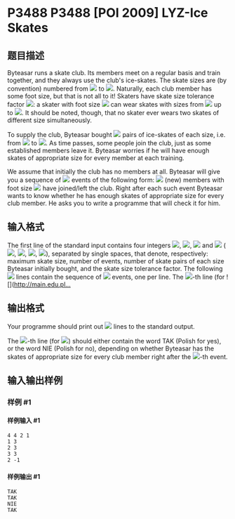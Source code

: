 # P3488 P3488 [POI 2009] LYZ-Ice Skates

## 题目描述

Byteasar runs a skate club. Its members meet on a regular basis and train    together, and they always use the club's ice-skates. The skate sizes are    (by convention) numbered from ![](http://main.edu.pl/images/OI16/lyz-en-tex.1.png) to ![](http://main.edu.pl/images/OI16/lyz-en-tex.2.png). Naturally, each club member has    some foot size, but that is not all to it! Skaters have skate size tolerance    factor ![](http://main.edu.pl/images/OI16/lyz-en-tex.3.png): a skater with foot size ![](http://main.edu.pl/images/OI16/lyz-en-tex.4.png) can wear skates with    sizes from ![](http://main.edu.pl/images/OI16/lyz-en-tex.5.png) up to ![](http://main.edu.pl/images/OI16/lyz-en-tex.6.png). It should be noted, though, that    no skater ever wears two skates of different size simultaneously.

To supply the club, Byteasar bought ![](http://main.edu.pl/images/OI16/lyz-en-tex.7.png) pairs of ice-skates of each size,    i.e. from ![](http://main.edu.pl/images/OI16/lyz-en-tex.8.png) to ![](http://main.edu.pl/images/OI16/lyz-en-tex.9.png). As time passes, some people join the club, just as    some established members leave it. Byteasar worries if he will have enough    skates of appropriate size for every member at each training.

We assume that initially the club has no members at all. Byteasar will give    you a sequence of ![](http://main.edu.pl/images/OI16/lyz-en-tex.10.png) events of the following form: ![](http://main.edu.pl/images/OI16/lyz-en-tex.11.png) (new) members with    foot size ![](http://main.edu.pl/images/OI16/lyz-en-tex.12.png) have joined/left the club. Right after each such event    Byteasar wants to know whether he has enough skates of appropriate size for    every club member. He asks you to write a programme that will check it for    him.


## 输入格式

The first line of the standard input contains four integers ![](http://main.edu.pl/images/OI16/lyz-en-tex.13.png), ![](http://main.edu.pl/images/OI16/lyz-en-tex.14.png),      ![](http://main.edu.pl/images/OI16/lyz-en-tex.15.png) and ![](http://main.edu.pl/images/OI16/lyz-en-tex.16.png) (![](http://main.edu.pl/images/OI16/lyz-en-tex.17.png), ![](http://main.edu.pl/images/OI16/lyz-en-tex.18.png),      ![](http://main.edu.pl/images/OI16/lyz-en-tex.19.png), ![](http://main.edu.pl/images/OI16/lyz-en-tex.20.png)), separated by single spaces, that      denote, respectively: maximum skate size, number of events, number of      skate pairs of each size Byteasar initially bought, and the skate size      tolerance factor. The following ![](http://main.edu.pl/images/OI16/lyz-en-tex.21.png) lines contain the sequence of ![](http://main.edu.pl/images/OI16/lyz-en-tex.22.png)      events, one per line. The ![](http://main.edu.pl/images/OI16/lyz-en-tex.23.png)-th line (for ![](http://main.edu.pl…


## 输出格式

Your programme should print out ![](http://main.edu.pl/images/OI16/lyz-en-tex.35.png) lines to the standard output.

The ![](http://main.edu.pl/images/OI16/lyz-en-tex.36.png)-th line (for ![](http://main.edu.pl/images/OI16/lyz-en-tex.37.png)) should either contain the word      TAK (Polish for yes), or the word NIE (Polish for      no), depending on whether Byteasar has the skates of appropriate      size for every club member right after the ![](http://main.edu.pl/images/OI16/lyz-en-tex.38.png)-th event.


## 输入输出样例

### 样例 #1

#### 样例输入 #1

```
4 4 2 1
1 3
2 3
3 3
2 -1
```

#### 样例输出 #1

```
TAK
TAK
NIE
TAK
```
